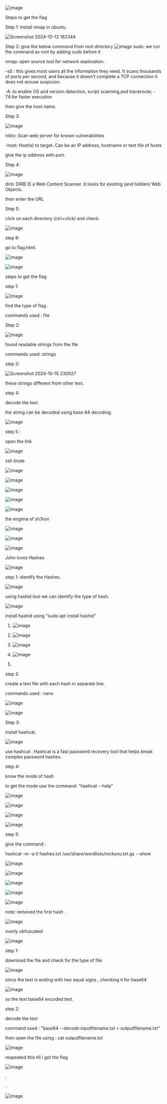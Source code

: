 
![image](https://github.com/user-attachments/assets/c50f21e0-b0fd-45b3-a066-995e0f813dab)

Steps to get the flag

Step 1: Install nmap in ubuntu.

![Screenshot 2024-10-12 182344](https://github.com/user-attachments/assets/626d7554-2c68-4c4a-a2a3-49b21c23069c)

Step 2: give the below command from root directory
![image](https://github.com/user-attachments/assets/4d5b7aef-3c15-45f7-b234-1a94ca6f7610)
sudo: we run the command as root by adding sudo before it

nmap: open source tool for network exploration.

-sS :  this gives most users all the information they need. It scans thousands of ports per second, and because it doesn’t complete a TCP connection it does not arouse suspicion.

-A: to enable OS and version detection, script scanning,and traceroute; 
-T4:for faster execution

then give the host name.

Step 3: 

![image](https://github.com/user-attachments/assets/779b0eb4-f893-4a56-ab4f-f2d7326db3c6)

nikto: Scan web server for known vulnerabilities

-host: Host(s) to target. Can be an IP address, hostname or text file of hosts

give the ip address with port.

Step 4:

![image](https://github.com/user-attachments/assets/04e73000-d133-45b8-8132-883405f3dbaa)

dirb: DIRB IS a Web Content Scanner. It looks for  existing (and hidden) Web Objects.

then enter the URL

Step 5:

click on each directory (ctrl+click) and check.


![image](https://github.com/user-attachments/assets/0bf72127-221e-41d5-956f-7bce25c1b4db)

step 6:

go to flag.html.


![image](https://github.com/user-attachments/assets/0b2d1da5-14f7-4108-8d3a-177b74fc9794)



![image](https://github.com/user-attachments/assets/9efb103a-d13b-4afa-a5bd-294efb0c66fe)

steps to get the flag

step 1:

![image](https://github.com/user-attachments/assets/bb4192e6-a800-4d15-a6c5-cce9c3920c99)

find the type of flag .

commands used : file

Step 2:

![image](https://github.com/user-attachments/assets/e2e4f8f4-1cb6-4ecd-90fd-da79d176b837)

found readable strings from the file 

commands used: strings 

step 3:

![Screenshot 2024-10-15 230027](https://github.com/user-attachments/assets/97b2e885-f0dd-413c-861a-32baacaac4fc)

these strings different from other text.

step 4:

decode the text.

the string can be decoded using base 64 decoding.

![image](https://github.com/user-attachments/assets/c78aa8b7-069a-4b11-a2f1-aa71ca388eae)

step 5 :

open the link 

![image](https://github.com/user-attachments/assets/6d823818-3615-4ba3-b5e2-818643381bbd)


ssh brute 


![image](https://github.com/user-attachments/assets/d8bfee3a-a654-48fb-a654-e96a2ac18037)


![image](https://github.com/user-attachments/assets/9972bd50-90a2-47e0-88c6-8b13666f3063)


![image](https://github.com/user-attachments/assets/2798efa0-7379-45ed-9309-28f738418fc2)


![image](https://github.com/user-attachments/assets/1cef6c5d-456d-4669-aa67-a971f94828c2)


![image](https://github.com/user-attachments/assets/edff4e53-8008-404d-b76a-e444b43594ff)

the engima of sh3ron

![image](https://github.com/user-attachments/assets/fe251244-93d9-4f31-8866-8095b8e10c1a)

![image](https://github.com/user-attachments/assets/a98534a1-972c-44de-92c0-ecb14e7765c7)

![image](https://github.com/user-attachment/assets/c3208fb2-b6d3-4876-b3f2-3596b4a13f31)


John loves Hashes 

![image](https://github.com/user-attachments/assets/d74bc252-70b7-4122-8a92-36c6dffc1450)

step 1:
identify the Hashes.

![image](https://github.com/user-attachments/assets/fae5a045-8f21-47ef-b597-eed0aac119db)

using hashid tool we can identify the type of hash.

![image](https://github.com/user-attachments/assets/dbbb6f6f-ac02-46ce-a15f-dcdbbc51e464)

install hashid using "sudo apt install hashid"

1. ![image](https://github.com/user-attachments/assets/b10d31a1-5ee7-4981-b093-ca1e9c3ee4df)

2. ![image](https://github.com/user-attachments/assets/a4b3a292-2f30-4ed5-9086-ba0fe8cc7f9e)

3. ![image](https://github.com/user-attachments/assets/a4dc238e-6b30-404c-8f7f-2ebba4fb49ab)


4. ![image](https://github.com/user-attachments/assets/8d97fb80-0b79-4a9a-a3e3-69f70a4ab4ba)

5. 
step 2:

create a text file with each hash in separate line.

commands used : nano 

![image](https://github.com/user-attachments/assets/66c8fc2b-894d-468b-8ebf-cd07f8599ba8)


![image](https://github.com/user-attachments/assets/f9669861-9ef2-4660-84dd-0b0ca8b7ce50)


Step 3: 

install hashcat.

![image](https://github.com/user-attachments/assets/7547092f-d368-475a-9220-76f19fb5cb78)


use hashcat : Hashcat is a fast password recovery tool that helps break complex password hashes.

step 4:

know the mode of hash 

to get the mode use the command: "hashcat --help"

![image](https://github.com/user-attachments/assets/a6d4251c-eaae-4971-8b1e-5190fc022eaa)

![image](https://github.com/user-attachments/assets/df8c4e1b-da83-412b-800a-47dca181dc47)


![image](https://github.com/user-attachments/assets/5a8247f6-4a27-4be8-be6b-dcadbbb98661)


![image](https://github.com/user-attachments/assets/9c9b02a9-fd1e-4a2e-96d7-2f1f0f814124)

step 5: 

give the command : 

hashcat -m <mode> -a 0 hashes.txt /usr/share/wordlists/rockyou.txt.gz --show

![image](https://github.com/user-attachments/assets/3e21c7fa-01cc-4f9c-bf5a-c461a9a14896)


![image](https://github.com/user-attachments/assets/6654a475-5f3a-4e85-aed6-002ad54b9beb)


![image](https://github.com/user-attachments/assets/20012f2a-1d1e-4f7e-9cac-d0ed028aacf5)


![image](https://github.com/user-attachments/assets/30e5f8e0-2ec4-4673-a937-1b782d9a2c15)


![image](https://github.com/user-attachments/assets/837ab876-77f3-4063-b64a-b0dd34405e29)


note: removed the first hash .

![image](https://github.com/user-attachments/assets/9168cf04-bcfd-44b2-a1f7-c9f4ae0af022)



























overly obfuscated

![image](https://github.com/user-attachments/assets/642e440e-de82-4578-9a9a-7d526ad8d104)

step 1: 

download the file and check for the type of file

![image](https://github.com/user-attachments/assets/d2413dfa-9196-4f18-be76-62ca6bcc9986)

since the text is ending with two equal signs , checking it for base64 

![image](https://github.com/user-attachments/assets/ced1d540-72c3-426f-849d-830459729d5c)

so the text base64 encoded text.

step 2: 

decode the text

command used : "base64 --decode inputfilename.txt > outputfilename.txt"

then open the file using : cat outputfilename.txt

![image](https://github.com/user-attachments/assets/c26f0c68-5123-474c-9baa-eaa6a91e0905)

reapeated this till i got the flag

![image](https://github.com/user-attachments/assets/bd59294f-eb99-4cd4-8c59-01cf2c822810)

.

.

![image](https://github.com/user-attachments/assets/db287ac3-e1b2-4dbd-bdec-4517ae3c03c6)






































